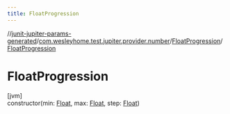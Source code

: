 ```yaml
---
title: FloatProgression
---
```

//[junit-jupiter-params-generated](../../../index.html)/[com.wesleyhome.test.jupiter.provider.number](../index.html)/[FloatProgression](index.html)/[FloatProgression](-float-progression.html)



# FloatProgression



[jvm]\
constructor(min: [Float](https://kotlinlang.org/api/latest/jvm/stdlib/kotlin/-float/index.html), max: [Float](https://kotlinlang.org/api/latest/jvm/stdlib/kotlin/-float/index.html), step: [Float](https://kotlinlang.org/api/latest/jvm/stdlib/kotlin/-float/index.html))




